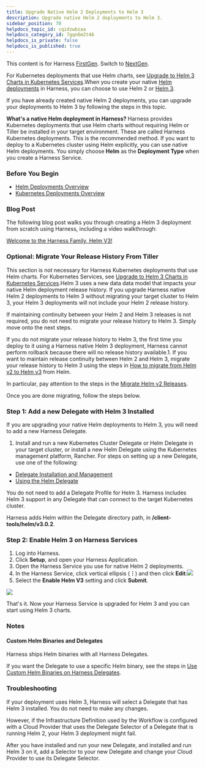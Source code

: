 ```yaml
---
title: Upgrade Native Helm 2 Deployments to Helm 3
description: Upgrade native Helm 2 deployments to Helm 3.
sidebar_position: 70
helpdocs_topic_id: cqidzwbzaa
helpdocs_category_id: 7gqn6m2t46
helpdocs_is_private: false
helpdocs_is_published: true
---
```


This content is for Harness [FirstGen](../../../get-started/harness-first-gen-vs-harness-next-gen.md). Switch to [NextGen](/docs/continuous-delivery/deploy-srv-diff-platforms/native-helm-quickstart.md).

For Kubernetes deployments that use Helm charts, see [Upgrade to Helm 3 Charts in Kubernetes Services](../kubernetes-deployments/upgrade-to-helm-3-charts-in-kubernetes-services.md).When you create your native [Helm deployments](helm-deployments-overview.md) in Harness, you can choose to use Helm 2 or [Helm 3](https://helm.sh/blog/helm-3-released/).

If you have already created native Helm 2 deployments, you can upgrade your deployments to Helm 3 by following the steps in this topic.

**What's a native Helm deployment in Harness?** Harness provides Kubernetes deployments that use Helm charts without requiring Helm or Tiller be installed in your target environment. These are called Harness Kubernetes deployments. This is the recommended method. If you want to deploy to a Kubernetes cluster using Helm explicitly, you can use native Helm deployments. You simply choose **Helm** as the **Deployment Type** when you create a Harness Service.


### Before You Begin

* [Helm Deployments Overview](helm-deployments-overview.md)
* [Kubernetes Deployments Overview](/docs/continuous-delivery/deploy-srv-diff-platforms/kubernetes/kubernetes-deployments-overview)

### Blog Post

The following blog post walks you through creating a Helm 3 deployment from scratch using Harness, including a video walkthrough:

[Welcome to the Harness Family, Helm V3!](https://harness.io/2020/02/welcome-to-the-harness-family-helm-v3/?wvideo=1adpr2fxl1)

### Optional: Migrate Your Release History From Tiller

This section is not necessary for Harness Kubernetes deployments that use Helm charts. For Kubernetes Services, see [Upgrade to Helm 3 Charts in Kubernetes Services](../kubernetes-deployments/upgrade-to-helm-3-charts-in-kubernetes-services.md).Helm 3 uses a new data data model that impacts your native Helm deployment release history. If you upgrade Harness native Helm 2 deployments to Helm 3 without migrating your target cluster to Helm 3, your Helm 3 deployments will not include your Helm 2 release history.

If maintaining continuity between your Helm 2 and Helm 3 releases is not required, you do not need to migrate your release history to Helm 3. Simply move onto the next steps.

If you do not migrate your release history to Helm 3, the first time you deploy to it using a Harness native Helm 3 deployment, Harness cannot perform rollback because there will no release history available.1. If you want to maintain release continuity between Helm 2 and Helm 3, migrate your release history to Helm 3 using the steps in [How to migrate from Helm v2 to Helm v3](https://helm.sh/blog/migrate-from-helm-v2-to-helm-v3/) from Helm.  
  
In particular, pay attention to the steps in the [Migrate Helm v2 Releases](https://helm.sh/blog/migrate-from-helm-v2-to-helm-v3/#migrate-helm-v2-releases).

Once you are done migrating, follow the steps below.

### Step 1: Add a new Delegate with Helm 3 Installed

If you are upgrading your native Helm deployments to Helm 3, you will need to add a new Harness Delegate.

1. Install and run a new Kubernetes Cluster Delegate or Helm Delegate in your target cluster, or install a new Helm Delegate using the Kubernetes management platform, Rancher. For steps on setting up a new Delegate, use one of the following:
* [Delegate Installation and Management](../../firstgen-platform/account/manage-delegates/delegate-installation.md)
* [Using the Helm Delegate](../../firstgen-platform/account/manage-delegates/using-the-helm-delegate.md)

You do not need to add a Delegate Profile for Helm 3. Harness includes Helm 3 support in any Delegate that can connect to the target Kubernetes cluster.

Harness adds Helm within the Delegate directory path, in **/client-tools/helm/v3.0.2**.

### Step 2: Enable Helm 3 on Harness Services

1. Log into Harness.
2. Click **Setup**, and open your Harness Application.
3. Open the Harness Service you use for native Helm 2 deployments.
4. In the Harness Service, click vertical ellipsis (**︙**) and then click **Edit**:![](./static/upgrade-native-helm-2-deployments-to-helm-3-16.png)
5. Select the **Enable Helm V3** setting and click **Submit**.

![](./static/upgrade-native-helm-2-deployments-to-helm-3-17.png)

That's it. Now your Harness Service is upgraded for Helm 3 and you can start using Helm 3 charts.

### Notes

#### Custom Helm Binaries and Delegates

Harness ships Helm binaries with all Harness Delegates.

If you want the Delegate to use a specific Helm binary, see the steps in [Use Custom Helm Binaries on Harness Delegates](../../firstgen-platform/account/manage-delegates/use-custom-helm-binaries-on-harness-delegates.md).

### Troubleshooting

If your deployment uses Helm 3, Harness will select a Delegate that has Helm 3 installed. You do not need to make any changes.

However, if the Infrastructure Definition used by the Workflow is configured with a Cloud Provider that uses the Delegate Selector of a Delegate that is running Helm 2, your Helm 3 deployment might fail.

After you have installed and run your new Delegate, and installed and run Helm 3 on it, add a Selector to your new Delegate and change your Cloud Provider to use its Delegate Selector.

